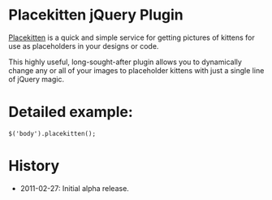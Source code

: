 # Placekitten jQuery Plugin

[Placekitten](http://placekitten.com) is a quick and simple service for getting pictures of kittens for use as placeholders in your designs or code.

This highly useful, long-sought-after plugin allows you to dynamically change any or all of your images to placeholder kittens with just a single line of jQuery magic.

# Detailed example:

    $('body').placekitten();



# History

* 2011-02-27: Initial alpha release.

